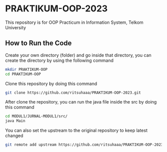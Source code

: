 # PRAKTIKUM-OOP-2023
This repository is for OOP Practicum in Information System, Telkom University

## How to Run the Code
Create your own directory (folder) and go inside that directory, you can create the directory by using the following command
```bash
mkdir PRAKTIKUM-OOP
cd PRAKTIKUM-OOP
```

Clone this repository by doing this command
```bash
git clone https://github.com/ritsuhaaa/PRAKTIKUM-OOP-2023.git
```

After clone the repository, you can run the java file inside the src by doing this command
```bash
cd MODUL1/JURNAL-MODUL1/src/
java Main
```

You can also set the upstream to the original repository to keep latest changed
```bash
git remote add upstream https://github.com/ritsuhaaa/PRAKTIKUM-OOP-2023.git
```
